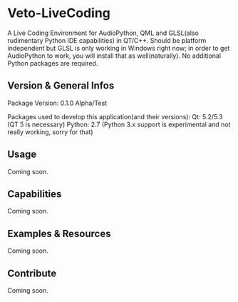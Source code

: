 Veto-LiveCoding
===============

A Live Coding Environment for AudioPython, QML and GLSL(also rudimentary Python IDE capabilities) in QT/C++.
Should be platform independent but GLSL is only working in Windows right now; in order to get AudioPython
to work, you will install that as well(naturally). No additional Python packages are required.

Version & General Infos
-----------------------

Package Version:    0.1.0 Alpha/Test

Packages used to develop this application(and their versions):
    Qt:     5.2/5.3 (QT 5 is necessary)
    Python: 2.7 (Python 3.x support is experimental and not really working, sorry for that)

Usage
-----

Coming soon.

Capabilities
------------

Coming soon.

Examples & Resources
--------------------

Coming soon.

Contribute
----------

Coming soon.
